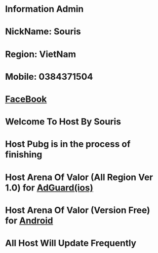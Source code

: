# Information Admin
# NickName: Souris
# Region: VietNam
# Mobile: 0384371504
# [FaceBook](https://facebook.com/souris0112)




# Welcome To Host By Souris
# Host Pubg is in the process of finishing
# Host Arena Of Valor (All Region Ver 1.0) for [AdGuard(ios)](https://github.com/nghiapro12361/Souris/blob/master/HostAoV(BeTa))
# Host Arena Of Valor (Version Free) for [Android](https://github.com/nghiapro12361/Souris/blob/master/HostAOV(android))
# All Host Will Update Frequently
